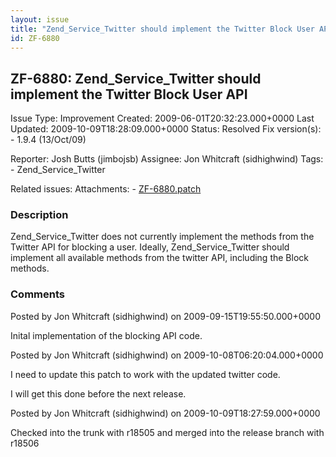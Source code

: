 ```yaml
---
layout: issue
title: "Zend_Service_Twitter should implement the Twitter Block User API"
id: ZF-6880
---
```


ZF-6880: Zend\_Service\_Twitter should implement the Twitter Block User API
---------------------------------------------------------------------------

 Issue Type: Improvement Created: 2009-06-01T20:32:23.000+0000 Last Updated: 2009-10-09T18:28:09.000+0000 Status: Resolved Fix version(s): - 1.9.4 (13/Oct/09)
 
 Reporter:  Josh Butts (jimbojsb)  Assignee:  Jon Whitcraft (sidhighwind)  Tags: - Zend\_Service\_Twitter
 
 Related issues: 
 Attachments: - [ZF-6880.patch](/issues/secure/attachment/12199/ZF-6880.patch)
 
### Description

Zend\_Service\_Twitter does not currently implement the methods from the Twitter API for blocking a user. Ideally, Zend\_Service\_Twitter should implement all available methods from the twitter API, including the Block methods.

 

 

### Comments

Posted by Jon Whitcraft (sidhighwind) on 2009-09-15T19:55:50.000+0000

Inital implementation of the blocking API code.

 

 

Posted by Jon Whitcraft (sidhighwind) on 2009-10-08T06:20:04.000+0000

I need to update this patch to work with the updated twitter code.

I will get this done before the next release.

 

 

Posted by Jon Whitcraft (sidhighwind) on 2009-10-09T18:27:59.000+0000

Checked into the trunk with r18505 and merged into the release branch with r18506

 

 